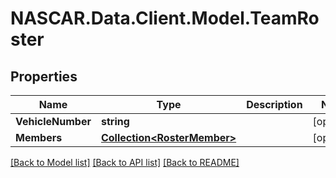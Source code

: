# NASCAR.Data.Client.Model.TeamRoster
## Properties

Name | Type | Description | Notes
------------ | ------------- | ------------- | -------------
**VehicleNumber** | **string** |  | [optional] 
**Members** | [**Collection&lt;RosterMember&gt;**](RosterMember.md) |  | [optional] 

[[Back to Model list]](../README.md#documentation-for-models) [[Back to API list]](../README.md#documentation-for-api-endpoints) [[Back to README]](../README.md)

